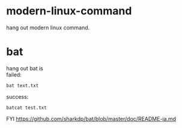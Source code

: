 # modern-linux-command
hang out modern linux command.

# bat
hang out bat is  
failed:
```
bat text.txt
```

success:
```
batcat test.txt
```

FYI
https://github.com/sharkdp/bat/blob/master/doc/README-ja.md
